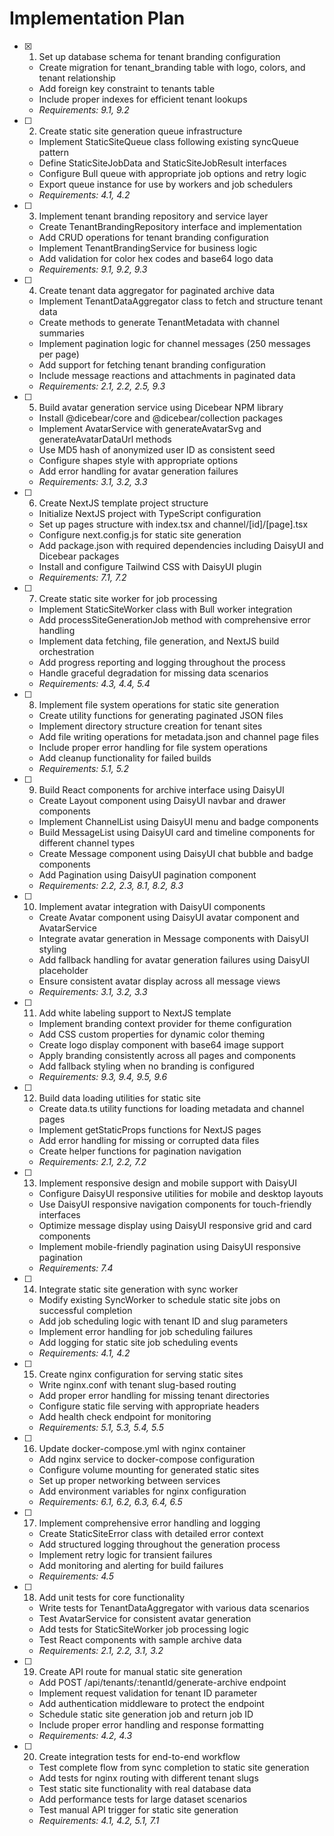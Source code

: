 # Implementation Plan

- [x] 1. Set up database schema for tenant branding configuration
  - Create migration for tenant_branding table with logo, colors, and tenant relationship
  - Add foreign key constraint to tenants table
  - Include proper indexes for efficient tenant lookups
  - _Requirements: 9.1, 9.2_

- [ ] 2. Create static site generation queue infrastructure
  - Implement StaticSiteQueue class following existing syncQueue pattern
  - Define StaticSiteJobData and StaticSiteJobResult interfaces
  - Configure Bull queue with appropriate job options and retry logic
  - Export queue instance for use by workers and job schedulers
  - _Requirements: 4.1, 4.2_

- [ ] 3. Implement tenant branding repository and service layer
  - Create TenantBrandingRepository interface and implementation
  - Add CRUD operations for tenant branding configuration
  - Implement TenantBrandingService for business logic
  - Add validation for color hex codes and base64 logo data
  - _Requirements: 9.1, 9.2, 9.3_

- [ ] 4. Create tenant data aggregator for paginated archive data
  - Implement TenantDataAggregator class to fetch and structure tenant data
  - Create methods to generate TenantMetadata with channel summaries
  - Implement pagination logic for channel messages (250 messages per page)
  - Add support for fetching tenant branding configuration
  - Include message reactions and attachments in paginated data
  - _Requirements: 2.1, 2.2, 2.5, 9.3_

- [ ] 5. Build avatar generation service using Dicebear NPM library
  - Install @dicebear/core and @dicebear/collection packages
  - Implement AvatarService with generateAvatarSvg and generateAvatarDataUrl methods
  - Use MD5 hash of anonymized user ID as consistent seed
  - Configure shapes style with appropriate options
  - Add error handling for avatar generation failures
  - _Requirements: 3.1, 3.2, 3.3_

- [ ] 6. Create NextJS template project structure
  - Initialize NextJS project with TypeScript configuration
  - Set up pages structure with index.tsx and channel/[id]/[page].tsx
  - Configure next.config.js for static site generation
  - Add package.json with required dependencies including DaisyUI and Dicebear packages
  - Install and configure Tailwind CSS with DaisyUI plugin
  - _Requirements: 7.1, 7.2_

- [ ] 7. Create static site worker for job processing
  - Implement StaticSiteWorker class with Bull worker integration
  - Add processSiteGenerationJob method with comprehensive error handling
  - Implement data fetching, file generation, and NextJS build orchestration
  - Add progress reporting and logging throughout the process
  - Handle graceful degradation for missing data scenarios
  - _Requirements: 4.3, 4.4, 5.4_

- [ ] 8. Implement file system operations for static site generation
  - Create utility functions for generating paginated JSON files
  - Implement directory structure creation for tenant sites
  - Add file writing operations for metadata.json and channel page files
  - Include proper error handling for file system operations
  - Add cleanup functionality for failed builds
  - _Requirements: 5.1, 5.2_

- [ ] 9. Build React components for archive interface using DaisyUI
  - Create Layout component using DaisyUI navbar and drawer components
  - Implement ChannelList using DaisyUI menu and badge components
  - Build MessageList using DaisyUI card and timeline components for different channel types
  - Create Message component using DaisyUI chat bubble and badge components
  - Add Pagination using DaisyUI pagination component
  - _Requirements: 2.2, 2.3, 8.1, 8.2, 8.3_

- [ ] 10. Implement avatar integration with DaisyUI components
  - Create Avatar component using DaisyUI avatar component and AvatarService
  - Integrate avatar generation in Message components with DaisyUI styling
  - Add fallback handling for avatar generation failures using DaisyUI placeholder
  - Ensure consistent avatar display across all message views
  - _Requirements: 3.1, 3.2, 3.3_

- [ ] 11. Add white labeling support to NextJS template
  - Implement branding context provider for theme configuration
  - Add CSS custom properties for dynamic color theming
  - Create logo display component with base64 image support
  - Apply branding consistently across all pages and components
  - Add fallback styling when no branding is configured
  - _Requirements: 9.3, 9.4, 9.5, 9.6_

- [ ] 12. Build data loading utilities for static site
  - Create data.ts utility functions for loading metadata and channel pages
  - Implement getStaticProps functions for NextJS pages
  - Add error handling for missing or corrupted data files
  - Create helper functions for pagination navigation
  - _Requirements: 2.1, 2.2, 7.2_

- [ ] 13. Implement responsive design and mobile support with DaisyUI
  - Configure DaisyUI responsive utilities for mobile and desktop layouts
  - Use DaisyUI responsive navigation components for touch-friendly interfaces
  - Optimize message display using DaisyUI responsive grid and card components
  - Implement mobile-friendly pagination using DaisyUI responsive pagination
  - _Requirements: 7.4_

- [ ] 14. Integrate static site generation with sync worker
  - Modify existing SyncWorker to schedule static site jobs on successful completion
  - Add job scheduling logic with tenant ID and slug parameters
  - Implement error handling for job scheduling failures
  - Add logging for static site job scheduling events
  - _Requirements: 4.1, 4.2_

- [ ] 15. Create nginx configuration for serving static sites
  - Write nginx.conf with tenant slug-based routing
  - Add proper error handling for missing tenant directories
  - Configure static file serving with appropriate headers
  - Add health check endpoint for monitoring
  - _Requirements: 5.1, 5.3, 5.4, 5.5_

- [ ] 16. Update docker-compose.yml with nginx container
  - Add nginx service to docker-compose configuration
  - Configure volume mounting for generated static sites
  - Set up proper networking between services
  - Add environment variables for nginx configuration
  - _Requirements: 6.1, 6.2, 6.3, 6.4, 6.5_

- [ ] 17. Implement comprehensive error handling and logging
  - Create StaticSiteError class with detailed error context
  - Add structured logging throughout the generation process
  - Implement retry logic for transient failures
  - Add monitoring and alerting for build failures
  - _Requirements: 4.5_

- [ ] 18. Add unit tests for core functionality
  - Write tests for TenantDataAggregator with various data scenarios
  - Test AvatarService for consistent avatar generation
  - Add tests for StaticSiteWorker job processing logic
  - Test React components with sample archive data
  - _Requirements: 2.1, 2.2, 3.1, 3.2_

- [ ] 19. Create API route for manual static site generation
  - Add POST /api/tenants/:tenantId/generate-archive endpoint
  - Implement request validation for tenant ID parameter
  - Add authentication middleware to protect the endpoint
  - Schedule static site generation job and return job ID
  - Include proper error handling and response formatting
  - _Requirements: 4.2, 4.3_

- [ ] 20. Create integration tests for end-to-end workflow
  - Test complete flow from sync completion to static site generation
  - Add tests for nginx routing with different tenant slugs
  - Test static site functionality with real database data
  - Add performance tests for large dataset scenarios
  - Test manual API trigger for static site generation
  - _Requirements: 4.1, 4.2, 5.1, 7.1_
